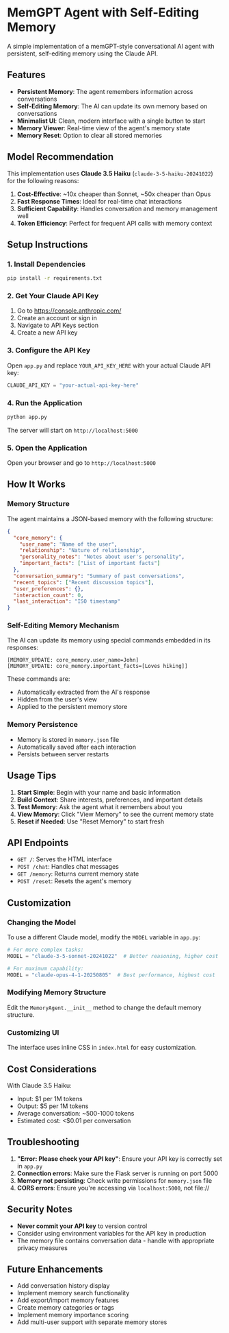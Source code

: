 # MemGPT Agent with Self-Editing Memory

A simple implementation of a memGPT-style conversational AI agent with persistent, self-editing memory using the Claude API.

## Features

- **Persistent Memory**: The agent remembers information across conversations
- **Self-Editing Memory**: The AI can update its own memory based on conversations
- **Minimalist UI**: Clean, modern interface with a single button to start
- **Memory Viewer**: Real-time view of the agent's memory state
- **Memory Reset**: Option to clear all stored memories

## Model Recommendation

This implementation uses **Claude 3.5 Haiku** (`claude-3-5-haiku-20241022`) for the following reasons:

1. **Cost-Effective**: ~10x cheaper than Sonnet, ~50x cheaper than Opus
2. **Fast Response Times**: Ideal for real-time chat interactions
3. **Sufficient Capability**: Handles conversation and memory management well
4. **Token Efficiency**: Perfect for frequent API calls with memory context

## Setup Instructions

### 1. Install Dependencies

```bash
pip install -r requirements.txt
```

### 2. Get Your Claude API Key

1. Go to https://console.anthropic.com/
2. Create an account or sign in
3. Navigate to API Keys section
4. Create a new API key

### 3. Configure the API Key

Open `app.py` and replace `YOUR_API_KEY_HERE` with your actual Claude API key:

```python
CLAUDE_API_KEY = "your-actual-api-key-here"
```

### 4. Run the Application

```bash
python app.py
```

The server will start on `http://localhost:5000`

### 5. Open the Application

Open your browser and go to `http://localhost:5000`

## How It Works

### Memory Structure

The agent maintains a JSON-based memory with the following structure:

```json
{
  "core_memory": {
    "user_name": "Name of the user",
    "relationship": "Nature of relationship",
    "personality_notes": "Notes about user's personality",
    "important_facts": ["List of important facts"]
  },
  "conversation_summary": "Summary of past conversations",
  "recent_topics": ["Recent discussion topics"],
  "user_preferences": {},
  "interaction_count": 0,
  "last_interaction": "ISO timestamp"
}
```

### Self-Editing Memory Mechanism

The AI can update its memory using special commands embedded in its responses:

```
[MEMORY_UPDATE: core_memory.user_name=John]
[MEMORY_UPDATE: core_memory.important_facts=[Loves hiking]]
```

These commands are:
- Automatically extracted from the AI's response
- Hidden from the user's view
- Applied to the persistent memory store

### Memory Persistence

- Memory is stored in `memory.json` file
- Automatically saved after each interaction
- Persists between server restarts

## Usage Tips

1. **Start Simple**: Begin with your name and basic information
2. **Build Context**: Share interests, preferences, and important details
3. **Test Memory**: Ask the agent what it remembers about you
4. **View Memory**: Click "View Memory" to see the current memory state
5. **Reset if Needed**: Use "Reset Memory" to start fresh

## API Endpoints

- `GET /`: Serves the HTML interface
- `POST /chat`: Handles chat messages
- `GET /memory`: Returns current memory state
- `POST /reset`: Resets the agent's memory

## Customization

### Changing the Model

To use a different Claude model, modify the `MODEL` variable in `app.py`:

```python
# For more complex tasks:
MODEL = "claude-3-5-sonnet-20241022"  # Better reasoning, higher cost

# For maximum capability:
MODEL = "claude-opus-4-1-20250805"  # Best performance, highest cost
```

### Modifying Memory Structure

Edit the `MemoryAgent.__init__` method to change the default memory structure.

### Customizing UI

The interface uses inline CSS in `index.html` for easy customization.

## Cost Considerations

With Claude 3.5 Haiku:
- Input: $1 per 1M tokens
- Output: $5 per 1M tokens
- Average conversation: ~500-1000 tokens
- Estimated cost: <$0.01 per conversation

## Troubleshooting

1. **"Error: Please check your API key"**: Ensure your API key is correctly set in `app.py`
2. **Connection errors**: Make sure the Flask server is running on port 5000
3. **Memory not persisting**: Check write permissions for `memory.json` file
4. **CORS errors**: Ensure you're accessing via `localhost:5000`, not file://

## Security Notes

- **Never commit your API key** to version control
- Consider using environment variables for the API key in production
- The memory file contains conversation data - handle with appropriate privacy measures

## Future Enhancements

- Add conversation history display
- Implement memory search functionality
- Add export/import memory features
- Create memory categories or tags
- Implement memory importance scoring
- Add multi-user support with separate memory stores
